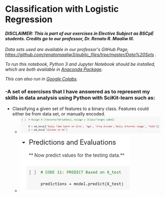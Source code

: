 # Classification with Logistic Regression
#### *DISCLAIMER: This is part of our exercises in Elective Subject as BSCpE students. Credits go to our professor, Dr. Renato R. Maaliw III.*
*Data sets used are available in our professor's GitHub Page, https://github.com/renatomaaliw3/public_files/tree/master/Data%20Sets .*

*To run this notebook, Python 3 and Jupyter Notebook should be installed, which are both available in [Anaconda Package](https://www.anaconda.com/products/distribution).*

*This can also run in [Google Colabs](colab.research.google.com).*

### **-A set of exercises that I have answered as to represent my skills in data analysis using Python with SciKit-learn such as:**
- Classifying a given set of features to a binary class. Features could either be from data set, or manually encoded.
  - ![](images/show2.PNG)
  - ![](images/show1.PNG)
